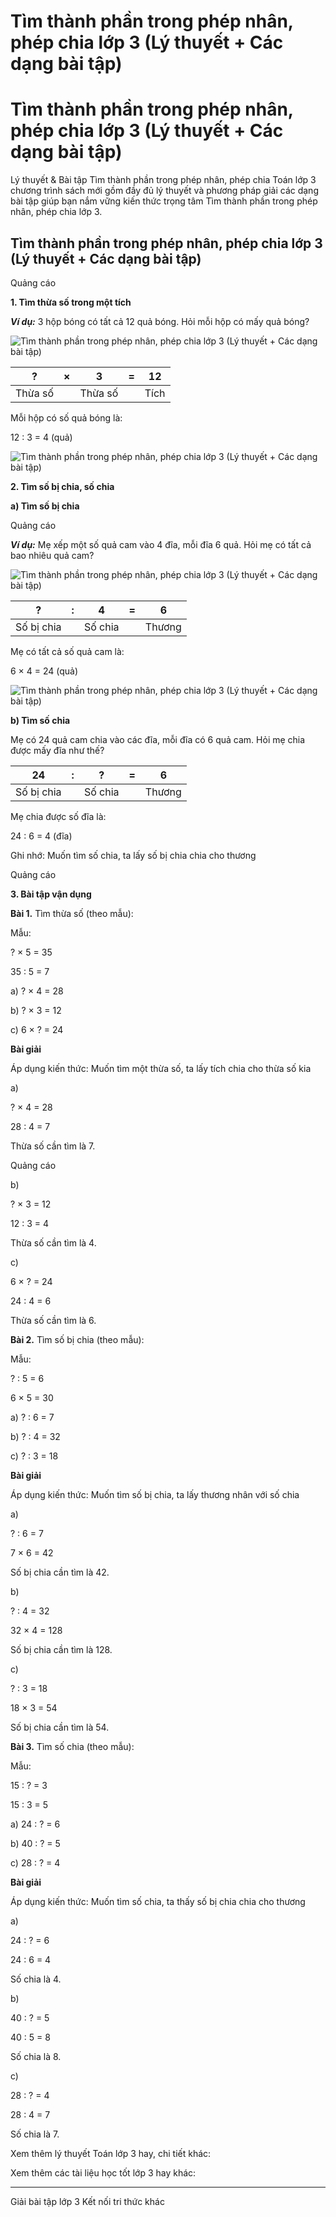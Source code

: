# Tìm thành phần trong phép nhân, phép chia lớp 3 (Lý thuyết + Các dạng bài tập)

# Tìm thành phần trong phép nhân, phép chia lớp 3 (Lý thuyết + Các dạng bài tập)

Lý thuyết & Bài tập Tìm thành phần trong phép nhân, phép chia Toán lớp 3 chương trình sách mới gồm đầy đủ lý thuyết và phương pháp giải các dạng bài tập giúp bạn nắm vững kiến thức trọng tâm Tìm thành phần trong phép nhân, phép chia lớp 3.

## Tìm thành phần trong phép nhân, phép chia lớp 3 (Lý thuyết + Các dạng bài tập)

Quảng cáo

**1\. Tìm thừa số trong một tích**

**_Ví dụ:_** 3 hộp bóng có tất cả 12 quả bóng. Hỏi mỗi hộp có mấy quả bóng?

![Tìm thành phần trong phép nhân, phép chia lớp 3 \(Lý thuyết + Các dạng bài tập\)](https://vietjack.com/toan-3-kn/images/ly-thuyet-bai-13-tim-thanh-phan-trong-phep-nhan-phep-chia.PNG)

? |  × |  3 |  =  |  12  
---|---|---|---|---  
Thừa số |  |  Thừa số |  |  Tích  
  
Mỗi hộp có số quả bóng là:

12 : 3 = 4 (quả)

![Tìm thành phần trong phép nhân, phép chia lớp 3 \(Lý thuyết + Các dạng bài tập\)](https://vietjack.com/toan-3-kn/images/ly-thuyet-bai-13-tim-thanh-phan-trong-phep-nhan-phep-chia-a.PNG)

**2\. Tìm số bị chia, số chia**

**a) Tìm số bị chia**

Quảng cáo

**_Ví dụ:_** Mẹ xếp một số quả cam vào 4 đĩa, mỗi đĩa 6 quả. Hỏi mẹ có tất cả bao nhiêu quả cam?

![Tìm thành phần trong phép nhân, phép chia lớp 3 \(Lý thuyết + Các dạng bài tập\)](https://vietjack.com/toan-3-kn/images/ly-thuyet-bai-13-tim-thanh-phan-trong-phep-nhan-phep-chia-a1.PNG)

? |  : |  4 |  =  |  6  
---|---|---|---|---  
Số bị chia |  |  Số chia |  |  Thương  
  
Mẹ có tất cả số quả cam là:

6 × 4 = 24 (quả)

![Tìm thành phần trong phép nhân, phép chia lớp 3 \(Lý thuyết + Các dạng bài tập\)](https://vietjack.com/toan-3-kn/images/ly-thuyet-bai-13-tim-thanh-phan-trong-phep-nhan-phep-chia-2.PNG)

**b) Tìm số chia**

Mẹ có 24 quả cam chia vào các đĩa, mỗi đĩa có 6 quả cam. Hỏi mẹ chia được mấy đĩa như thế?

24 |  : |  ? |  =  |  6  
---|---|---|---|---  
Số bị chia |  |  Số chia |  |  Thương  
  
Mẹ chia được số đĩa là:

24 : 6 = 4 (đĩa)

Ghi nhớ: Muốn tìm số chia, ta lấy số bị chia chia cho thương

Quảng cáo

**3\. Bài tập vận dụng**

**Bài 1.** Tìm thừa số (theo mẫu):

Mẫu: 

? × 5 = 35

35 : 5 = 7

a) ? × 4 = 28

b) ? × 3 = 12

c) 6 × ? = 24

**Bài giải**

Áp dụng kiến thức: Muốn tìm một thừa số, ta lấy tích chia cho thừa số kia

a) 

? × 4 = 28

28 : 4 = 7

Thừa số cần tìm là 7.

Quảng cáo

b) 

? × 3 = 12

12 : 3 = 4

Thừa số cần tìm là 4.

c) 

6 × ? = 24

24 : 4 = 6

Thừa số cần tìm là 6.

**Bài 2.** Tìm số bị chia (theo mẫu):

Mẫu:

? : 5 = 6

6 × 5 = 30

a) ? : 6 = 7

b) ? : 4 = 32

c) ? : 3 = 18

**Bài giải**

Áp dụng kiến thức: Muốn tìm số bị chia, ta lấy thương nhân với số chia

a) 

? : 6 = 7

7 × 6 = 42

Số bị chia cần tìm là 42.

b) 

? : 4 = 32

32 × 4 = 128

Số bị chia cần tìm là 128.

c) 

? : 3 = 18

18 × 3 = 54

Số bị chia cần tìm là 54.

**Bài 3.** Tìm số chia (theo mẫu):

Mẫu:

15 : ? = 3

15 : 3 = 5

a) 24 : ? = 6

b) 40 : ? = 5

c) 28 : ? = 4

**Bài giải**

Áp dụng kiến thức: Muốn tìm số chia, ta thấy số bị chia chia cho thương

a) 

24 : ? = 6

24 : 6 = 4 

Số chia là 4.

b) 

40 : ? = 5

40 : 5 = 8

Số chia là 8.

c)

28 : ? = 4

28 : 4 = 7

Số chia là 7.

Xem thêm lý thuyết Toán lớp 3 hay, chi tiết khác:

Xem thêm các tài liệu học tốt lớp 3 hay khác:

* * *

Giải bài tập lớp 3 Kết nối tri thức khác
